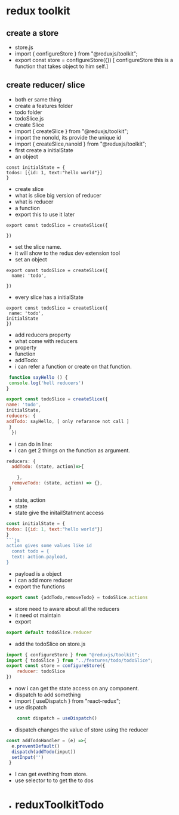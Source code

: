 # redux toolkit
## create a store
- store.js
- import { configureStore } from "@reduxjs/toolkit";
- export const store = configureStore({}) [ configureStore this is a function that takes object to him self.]
## create reducer/ slice 
- both er same thing
- create a features folder
- todo folder
- todoSlice.js
- create Slice
- import { createSlice } from "@reduxjs/toolkit";
- import the nonoId, its provide the unique id
- import { createSlice,nanoid } from "@reduxjs/toolkit";
- first create a initialState
- an object 
``` 
const initialState = {
todos: [{id: 1, text:"hello world"}]
}
```
- create slice 
- what is slice big version of reducer
- what is reducer 
- a function
- export this to use it later
``` 
export const todoSlice = createSlice({

})
```
- set the slice name.
- it will show to the redux dev extension tool
- set an object
```
export const todoSlice = createSlice({
  name: 'todo',
               
})
```
- every slice has a initialState 
```
export const todoSlice = createSlice({
 name: 'todo',
initialState
})
```
- add reducers property
- what come with reducers
- property
- function
- addTodo:
- i can refer a function or create on that function.
```js
 function sayHello () {
 console.log('hell reducers')
}

export const todoSlice = createSlice({
name: 'todo',
initialState,
reducers: {
addTodo: sayHello, [ only refarance not call ]
 }
  })
```
- i can do in line:
- i can get 2 things on the function as argument.
```js
reducers: {
  addTodo: (state, action)=>{

    },
  removeTodo: (state, action) => {},
 }
```            
- state, action
- state
- state give the initailStatment access
```js
const initialState = {
todos: [{id: 1, text:"hello world"}]
}
```js
action gives some values like id
  const todo = {
  text: action.payload,
}
```
- payload is a object
- i can add more reducer
- export the functions 
```js
export const {addTodo,removeTodo} = todoSlice.actions
```
- store need to aware about all the reducers 
- it need ot maintain 
- export
```js
export default todoSlice.reducer
```
- add the todoSlice on store.js
```js
import { configureStore } from "@reduxjs/toolkit";
import { todoSlice } from "../features/todo/todoSlice";
export const store = configureStore({
    reducer: todoSlice
})
 ```
- now i can get the state access on any component.
- dispatch to add something
- import { useDispatch } from "react-redux";
- use dispatch
```js
    const dispatch = useDispatch()
```
- dispatch changes the value of store using the reducer
```js
const addTodoHandler = (e) =>{
  e.preventDefault()
  dispatch(addTodo(input))
  setInput('')
 }
```
- I can get evething from store.
- use selector to to get the to dos 
- # reduxToolkitTodo
